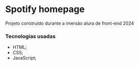 # Spotify homepage

Projeto construido durante a imersão alura de front-end 2024

### Tecnologias usadas
- HTML;
- CSS;
- JavaScript;
